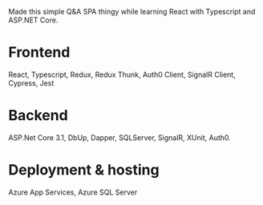 Made this simple Q&A SPA thingy while learning React with Typescript and ASP.NET Core.


# Frontend 
React, Typescript, Redux, Redux Thunk, Auth0 Client, SignalR Client, Cypress, Jest


# Backend
ASP.Net Core 3.1, DbUp, Dapper, SQLServer, SignalR, XUnit, Auth0.


# Deployment & hosting
Azure App Services, Azure SQL Server
